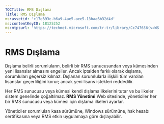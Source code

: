 ```yaml
---
TOCTitle: RMS Dışlama
Title: RMS Dışlama
ms:assetid: 'c17e393e-b6a9-4ae5-aee5-18baa6b32d4d'
ms:contentKeyID: 18125252
ms:mtpsurl: 'https://technet.microsoft.com/tr-tr/library/Cc747656(v=WS.10)'
---
```


RMS Dışlama
===========

Dışlama belirli sorumluların, belirli bir RMS sunucusundan veya kümesinden yeni lisanslar almasını engeller. Ancak iptalden farklı olarak dışlama, sorumluları geçersiz kılmaz. Dışlanan sorumlularla ilişkili tüm varolan lisanslar geçerliliğini korur; ancak yeni lisans istekleri reddedilir.

Her RMS sunucusu veya kümesi kendi dışlama ilkelerini tutar ve bu ilkeler sistem genelinde çoğaltılmaz. **RMS Yönetimi** Web sitesinde, yöneticiler her bir RMS sunucusu veya kümesi için dışlama ilkeleri ayarlar.

Yöneticiler sorumluları kasa sürümüne, Windows sürümüne, hak hesabı sertifikasına veya RMS etkin uygulamaya göre dışlayabilir.
